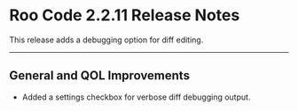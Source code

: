 # Roo Code 2.2.11 Release Notes

This release adds a debugging option for diff editing.

---

## General and QOL Improvements

*   Added a settings checkbox for verbose diff debugging output.
